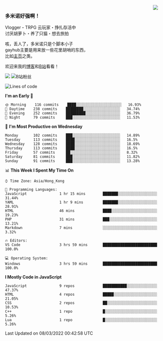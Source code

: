 <a href="#">
<img align="right" src="https://github-readme-stats.vercel.app/api?username=DomeenoH&hide=stars,issues,contribs&show_icons=true&hide_border=true&icon_color=586069&title_color=a0a9af">
<!--<img align="right" src="https://stats.justsong.cn/api/bilibili/?id=3596837">-->
</a>

### 多米诺好强啊！

Vlogger・TRPG 云玩家・挣扎存活中  
讨厌胡萝卜・养了只猫・想去旅拍  

咳，丢人了，多米诺只是个脚本小子  
gayhub主要是用来放一些花里胡哨的东西，  
比如[主页](https://dominoh.com)之类。

欢迎来我的[博客](https://blog.dominoh.com)和[B站](https://b.dominoh.com)看看！  

![](https://komarev.com/ghpvc/?username=DomeenoH&color=blue)  <img src="https://bilistats.lonelyion.com/followers?uid=3596837&style=flat" alt="B站粉丝"/>  
<!--START_SECTION:waka-->
![Lines of code](https://img.shields.io/badge/From%20Hello%20World%20I%27ve%20Written-3%20Million%20lines%20of%20code-blue)

**I'm an Early 🐤** 

```text
🌞 Morning    116 commits    ████░░░░░░░░░░░░░░░░░░░░░   16.93% 
🌆 Daytime    238 commits    ████████░░░░░░░░░░░░░░░░░   34.74% 
🌃 Evening    252 commits    █████████░░░░░░░░░░░░░░░░   36.79% 
🌙 Night      79 commits     ███░░░░░░░░░░░░░░░░░░░░░░   11.53%

```
📅 **I'm Most Productive on Wednesday** 

```text
Monday       102 commits    ███░░░░░░░░░░░░░░░░░░░░░░   14.89% 
Tuesday      113 commits    ████░░░░░░░░░░░░░░░░░░░░░   16.5% 
Wednesday    128 commits    ████░░░░░░░░░░░░░░░░░░░░░   18.69% 
Thursday     113 commits    ████░░░░░░░░░░░░░░░░░░░░░   16.5% 
Friday       57 commits     ██░░░░░░░░░░░░░░░░░░░░░░░   8.32% 
Saturday     81 commits     ███░░░░░░░░░░░░░░░░░░░░░░   11.82% 
Sunday       91 commits     ███░░░░░░░░░░░░░░░░░░░░░░   13.28%

```


📊 **This Week I Spent My Time On** 

```text
⌚︎ Time Zone: Asia/Hong_Kong

💬 Programming Languages: 
JavaScript               1 hr 15 mins        ███████░░░░░░░░░░░░░░░░░░   31.44% 
YAML                     1 hr 9 mins         ███████░░░░░░░░░░░░░░░░░░   28.91% 
HTML                     46 mins             ████░░░░░░░░░░░░░░░░░░░░░   19.23% 
PHP                      31 mins             ███░░░░░░░░░░░░░░░░░░░░░░   13.21% 
Markdown                 7 mins              ░░░░░░░░░░░░░░░░░░░░░░░░░   3.32%

🔥 Editors: 
VS Code                  3 hrs 59 mins       █████████████████████████   100.0%

💻 Operating System: 
Windows                  3 hrs 59 mins       █████████████████████████   100.0%

```

**I Mostly Code in JavaScript** 

```text
JavaScript               9 repos             ███████████░░░░░░░░░░░░░░   47.37% 
HTML                     4 repos             █████░░░░░░░░░░░░░░░░░░░░   21.05% 
CSS                      2 repos             ██░░░░░░░░░░░░░░░░░░░░░░░   10.53% 
C++                      1 repo              █░░░░░░░░░░░░░░░░░░░░░░░░   5.26% 
Lua                      1 repo              █░░░░░░░░░░░░░░░░░░░░░░░░   5.26%

```



 Last Updated on 08/03/2022 00:42:58 UTC
<!--END_SECTION:waka-->
